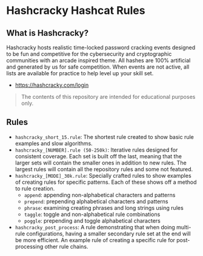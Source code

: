 # Hashcracky Hashcat Rules

## What is Hashcracky?
Hashcracky hosts realistic time-locked password cracking events designed to be fun and competitive for the cybersecurity and cryptographic communities with an arcade inspired theme. All hashes are 100% artificial and generated by us for safe competition. When events are not active, all lists are available for practice to help level up your skill set.

- https://hashcracky.com/login

> The contents of this repository are intended for educational purposes only.

## Rules

- `hashcracky_short_15.rule`: The shortest rule created to show basic rule
  examples and slow algorithms.
- `hashcracky_[NUMBER].rule (50-250k)`: Iterative rules designed for consistent
  coverage. Each set is built off the last, meaning that the larger sets will
  contain the smaller ones in addition to new rules. The largest rules will
  contain all the repository rules and some not featured.
- `hashcracky_[MODE]_30k.rule`: Specially crafted rules to show examples of
  creating rules for specific patterns. Each of these shows off a method to rule
  creation.
    - `append`: appending non-alphabetical characters and patterns
    - `prepend`: prepending alphabetical characters and patterns
    - `phrase`: examining creating phrases and long strings using rules
    - `taggle`: toggle and non-alphabetical rule combinations
    - `poggle`: prepending and toggle alphabetical characters
- `hashcracky_post_process`: A rule demonstrating that when doing multi-rule
  configurations, having a smaller secondary rule set at the end will be more
  efficient. An example rule of creating a specific rule for post-processing
  other rule chains.

